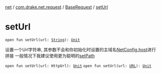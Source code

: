[net](../../index.md) / [com.drake.net.request](../index.md) / [BaseRequest](index.md) / [setUrl](./set-url.md)

# setUrl

`open fun setUrl(url: `[`String`](https://kotlinlang.org/api/latest/jvm/stdlib/kotlin/-string/index.html)`): `[`Unit`](https://kotlinlang.org/api/latest/jvm/stdlib/kotlin/-unit/index.html)

设置一个Url字符串, 其参数不会和你初始化时设置的主域名[NetConfig.host](../../com.drake.net/-net-config/host.md)进行拼接
一般情况下我建议使用更为聪明的[setPath](set-path.md)

`open fun setUrl(url: HttpUrl): `[`Unit`](https://kotlinlang.org/api/latest/jvm/stdlib/kotlin/-unit/index.html)
`open fun setUrl(url: `[`URL`](https://docs.oracle.com/javase/6/docs/api/java/net/URL.html)`): `[`Unit`](https://kotlinlang.org/api/latest/jvm/stdlib/kotlin/-unit/index.html)